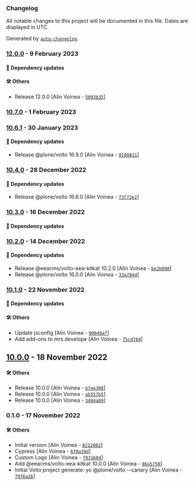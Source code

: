 ### Changelog

All notable changes to this project will be documented in this file. Dates are displayed in UTC.

Generated by [`auto-changelog`](https://github.com/CookPete/auto-changelog).

### [12.0.0](https://github.com/eea/demo-kitkat-frontend/compare/10.7.0...12.0.0) - 9 February 2023

#### :rocket: Dependency updates


#### :hammer_and_wrench: Others

- Release 12.0.0 [Alin Voinea - [`5093b35`](https://github.com/eea/demo-kitkat-frontend/commit/5093b3513e3bb357ee445d21a2b62fd86108aa4a)]
### [10.7.0](https://github.com/eea/demo-kitkat-frontend/compare/10.6.1...10.7.0) - 1 February 2023

### [10.6.1](https://github.com/eea/demo-kitkat-frontend/compare/10.4.0...10.6.1) - 30 January 2023

#### :rocket: Dependency updates

- Release @plone/volto 16.9.0 [Alin Voinea - [`0180811`](https://github.com/eea/demo-kitkat-frontend/commit/0180811246efc4b49178327e9b9919b1a6705ec8)]

### [10.4.0](https://github.com/eea/demo-kitkat-frontend/compare/10.3.0...10.4.0) - 28 December 2022

#### :rocket: Dependency updates

- Release @plone/volto 16.6.0 [Alin Voinea - [`73f72e2`](https://github.com/eea/demo-kitkat-frontend/commit/73f72e23276e74c20f02a47496f380c4ce09f2c0)]

### [10.3.0](https://github.com/eea/demo-kitkat-frontend/compare/10.2.0...10.3.0) - 16 December 2022

#### :rocket: Dependency updates


### [10.2.0](https://github.com/eea/demo-kitkat-frontend/compare/10.1.0...10.2.0) - 14 December 2022

#### :rocket: Dependency updates

- Release @eeacms/volto-eea-kitkat 10.2.0 [Alin Voinea - [`be2b098`](https://github.com/eea/demo-kitkat-frontend/commit/be2b098f831bba28366db581d46f80690ca6ca46)]
- Release @plone/volto 16.0.0 [Alin Voinea - [`33a784d`](https://github.com/eea/demo-kitkat-frontend/commit/33a784dbe77661e98937019ef7b5cf9b89737dea)]

### [10.1.0](https://github.com/eea/demo-kitkat-frontend/compare/10.0.0...10.1.0) - 22 November 2022

#### :rocket: Dependency updates


#### :hammer_and_wrench: Others

- Update jsconfig [Alin Voinea - [`00049af`](https://github.com/eea/demo-kitkat-frontend/commit/00049afda45732eddc232137fbaa3a97e2d314c2)]
- Add add-ons to mrs.develope [Alin Voinea - [`75cd764`](https://github.com/eea/demo-kitkat-frontend/commit/75cd7641e771a046d28418dece13af9ccfc87475)]
## [10.0.0](https://github.com/eea/demo-kitkat-frontend/compare/0.1.0...10.0.0) - 18 November 2022

#### :hammer_and_wrench: Others

- Release 10.0.0 [Alin Voinea - [`b7ee308`](https://github.com/eea/demo-kitkat-frontend/commit/b7ee3084ad281ef8ba9b02bc22f36b7033089c7d)]
- Release 10.0.0 [Alin Voinea - [`ab557b5`](https://github.com/eea/demo-kitkat-frontend/commit/ab557b5edc37278e1465049bbe6a3c7a2991353f)]
- Release 10.0.0 [Alin Voinea - [`3484a89`](https://github.com/eea/demo-kitkat-frontend/commit/3484a896ce382110e924605cd922130c0ff07b62)]
### 0.1.0 - 17 November 2022

#### :hammer_and_wrench: Others

- Initial version [Alin Voinea - [`8212002`](https://github.com/eea/demo-kitkat-frontend/commit/82120028c8e4d2e10be3135bee02ed40d7d96904)]
- Cypress [Alin Voinea - [`6f0a39d`](https://github.com/eea/demo-kitkat-frontend/commit/6f0a39d6e61732da54183537b67859f04910fa07)]
- Custom Logo [Alin Voinea - [`f93160d`](https://github.com/eea/demo-kitkat-frontend/commit/f93160df41b406973f6e4348eed88950a3ba2906)]
- Add @eeacms/volto-eea-kitkat 10.0.0 [Alin Voinea - [`86a5758`](https://github.com/eea/demo-kitkat-frontend/commit/86a575889efea0c194b8619a0ef56edeec6b632b)]
- Initial Volto project generate: yo @plone/volto --canary [Alin Voinea - [`7976a2b`](https://github.com/eea/demo-kitkat-frontend/commit/7976a2b53f83f9d96133cd29323ff4e8d212d184)]
